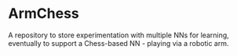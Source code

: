 # ArmChess

A repository to store experimentation with multiple NNs for learning, eventually to support a Chess-based NN - playing via a robotic arm. 
